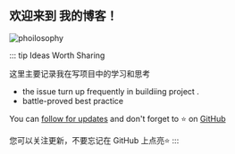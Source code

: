 ## 欢迎来到 **我的博客**！

![phoilosophy](/oss/main.png)

::: tip Ideas Worth Sharing 

 这里主要记录我在写项目中的学习和思考

- the issue turn up frequently in buildiing project .
- battle-proved best practice

You can [follow for updates](https://xiyuan404.github.io/tech_insight/) and don't forget to ⭐ on [GitHub](https://github.com/xiyuan404?tab=repositories)

您可以关注更新，不要忘记在 GitHub 上点亮⭐️
:::




